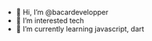 - 👋 Hi, I’m @bacardevelopper
- 👀 I’m interested tech
- 🌱 I’m currently learning javascript, dart

<!---
bacardevelopper/bacardevelopper is a ✨ special ✨ repository because its `README.md` (this file) appears on your GitHub profile.
You can click the Preview link to take a look at your changes.
--->
